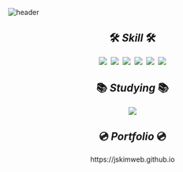 ![header](https://capsule-render.vercel.app/api?type=slice&color=3ba776&width=100%&height=300&section=header&text=Jongseong%20Kim&fontSize=95&fontColor=fff&fontAlignY=50&animation=twinkling)

## <div align=center>🛠 *Skill* 🛠</div>

<div align=center>
  <img src="https://img.shields.io/badge/HTML-E34F26?style=flat-square&logo=HTML5&logoColor=white"/>&nbsp;&nbsp;<img src="https://img.shields.io/badge/CSS-1572B6?style=flat-square&logo=CSS3&logoColor=white"/>&nbsp;&nbsp;<img src="https://img.shields.io/badge/JavaScript-F7DF1E?style=flat-square&logo=JavaScript&logoColor=black"/>&nbsp;&nbsp;<img src="https://img.shields.io/badge/jQuery-0769AD?style=flat-square&logo=jQuery&logoColor=white"/>&nbsp;&nbsp;<img src="https://img.shields.io/badge/Bootstrap-7952B3?style=flat-square&logo=Bootstrap&logoColor=white"/>&nbsp;&nbsp;<img src="https://img.shields.io/badge/Vue.js-4FC08D?style=flat-square&logo=Vue.js&logoColor=white"/>
</div>

## <div align=center>📚 *Studying* 📚</div>

<div align=center>
<img src="https://img.shields.io/badge/Nuxt.js-00DC82?style=flat-square&logo=Nuxt.js&logoColor=white"/>
</div>

## <div align=center>💿 *Portfolio* 💿</div>

<div align=center>https://jskimweb.github.io</div>

